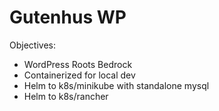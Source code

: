 # Gutenhus WP

Objectives:
* WordPress Roots Bedrock
* Containerized for local dev
* Helm to k8s/minikube with standalone mysql
* Helm to k8s/rancher

